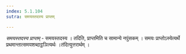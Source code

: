 ```yaml
---
index: 5.1.104
sutra: समयस्तदस्य प्राप्तम्

---
```

_समयस्तदस्य प्राप्तम्_ - समयस्तदस्य । तदिति, प्राप्तमिति च सामान्ये नपुंसकम् । समयः प्राप्तोऽस्येत्यर्थे प्रथमान्तात्समयशब्दाट्ठञित्यर्थः ।त॑दित्युत्तरार्थम् ।